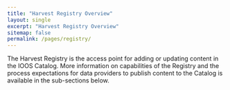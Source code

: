 ```yaml
---
title: "Harvest Registry Overview"
layout: single
excerpt: "Harvest Registry Overview"
sitemap: false
permalink: /pages/registry/
---
```

The Harvest Registry is the access point for adding or updating content in the
IOOS Catalog.  More information on capabilities of the Registry and the process
expectations for data providers to publish content to the Catalog is available
in the sub-sections below. 
